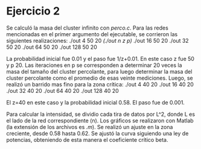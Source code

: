 # Ejercicio 2

Se calculó la masa del cluster infinito con _perco.c_. Para las redes mencionadas en el primer argumento del ejecutable, se corrieron las siguientes realizaciones:
./out 4 50 20 _(./out n z p)_
./out 16 50 20
./out 32 50 20
./out 64 50 20
./out 128 50 20

La probabilidad inicial fue 0.01 y el paso fue 1/z+0.01. En este caso z fue 50 y p 20. Las iteraciones en p se corresponden a determinar 20 veces la masa del tamaño del cluster percolante, para luego determinar la masa del cluster percolante como el promedio de esas veinte mediciones.
Luego, se realizó un barrido mas fino para la zona crítica:
./out 4 40 20
./out 16 40 20
./out 32 40 20
./out 64 40 20
./out 128 40 20

El z=40 en este caso y la probabilidad inicial 0.58. El paso fue de 0.001.

Para calcular la intensidad, se dividio cada tira de datos por L^2, donde L es el lado de la red correspondiente (n).
Los gráficos se realizaron con Matlab (la extensión de los archivos es _.m_). Se realizó un ajuste en la zona creciente, desde 0.58 hasta 0.62. 
Se ajustó la curva siguiendo una ley de potencias, obteniendo de esta manera el coeficiente crítico beta.
